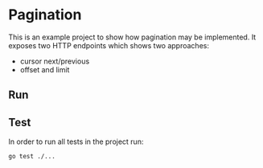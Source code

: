 # Pagination

This is an example project to show how pagination may be implemented. It exposes two HTTP endpoints which shows two approaches:

- cursor next/previous
- offset and limit

## Run

## Test
In order to run all tests in the project run:
```bash
go test ./...
```

